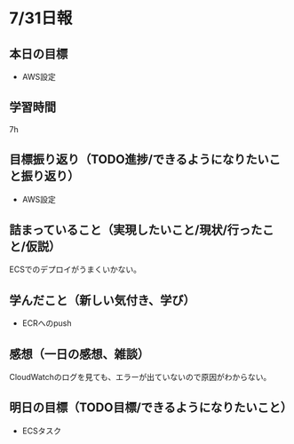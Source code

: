 # 7/31日報
## 本日の目標
- AWS設定
## 学習時間
7h
## 目標振り返り（TODO進捗/できるようになりたいこと振り返り）
- AWS設定
## 詰まっていること（実現したいこと/現状/行ったこと/仮説）
ECSでのデプロイがうまくいかない。
## 学んだこと（新しい気付き、学び）
- ECRへのpush
## 感想（一日の感想、雑談）
CloudWatchのログを見ても、エラーが出ていないので原因がわからない。
## 明日の目標（TODO目標/できるようになりたいこと）
- ECSタスク
